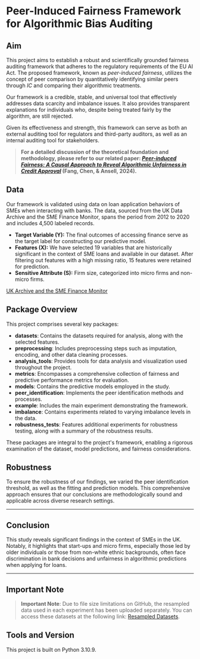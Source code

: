 # Peer-Induced Fairness Framework for Algorithmic Bias Auditing

## Aim

This project aims to establish a robust and scientifically grounded fairness auditing framework that adheres to the regulatory requirements of the EU AI Act. The proposed framework, known as *peer-induced fairness*, utilizes the concept of peer comparison by quantitatively identifying similar peers through $IC$ and comparing their algorithmic treatments.

Our framework is a credible, stable, and universal tool that effectively addresses data scarcity and imbalance issues. It also provides transparent explanations for individuals who, despite being treated fairly by the algorithm, are still rejected.

Given its effectiveness and strength, this framework can serve as both an external auditing tool for regulators and third-party auditors, as well as an internal auditing tool for stakeholders.


> **For a detailed discussion of the theoretical foundation and methodology, please refer to our related paper: [*Peer-induced Fairness: A Causal Approach to Reveal Algorithmic Unfairness in Credit Approval*](https://arxiv.org/abs/2408.02558) (Fang, Chen, & Ansell, 2024).**


## Data

Our framework is validated using data on loan application behaviors of SMEs when interacting with banks. The data, sourced from the UK Data Archive and the SME Finance Monitor, spans the period from 2012 to 2020 and includes 4,500 labeled records.

- **Target Variable (Y):** The final outcomes of accessing finance serve as the target label for constructing our predictive model.
- **Features (X):** We have selected 19 variables that are historically significant in the context of SME loans and available in our dataset. After filtering out features with a high missing ratio, 15 features were retained for prediction.
- **Sensitive Attribute (S):** Firm size, categorized into micro firms and non-micro firms.

[UK Archive and the SME Finance Monitor](https://beta.ukdataservice.ac.uk/datacatalogue/studies/study?id=6888)

## Package Overview

This project comprises several key packages:

- **datasets**: Contains the datasets required for analysis, along with the selected features.
- **preprocessing**: Includes preprocessing steps such as imputation, encoding, and other data cleaning processes.
- **analysis_tools**: Provides tools for data analysis and visualization used throughout the project.
- **metrics**: Encompasses a comprehensive collection of fairness and predictive performance metrics for evaluation.
- **models**: Contains the predictive models employed in the study.
- **peer_identification**: Implements the peer identification methods and processes.
- **example**: Includes the main experiment demonstrating the framework.
- **imbalance**: Contains experiments related to varying imbalance levels in the data.
- **robustness_tests**: Features additional experiments for robustness testing, along with a summary of the robustness results.

These packages are integral to the project's framework, enabling a rigorous examination of the dataset, model predictions, and fairness considerations.

## Robustness

To ensure the robustness of our findings, we varied the peer identification threshold, as well as the fitting and prediction models. This comprehensive approach ensures that our conclusions are methodologically sound and applicable across diverse research settings.

---
## Conclusion

This study reveals significant findings in the context of SMEs in the UK. Notably, it highlights that start-ups and micro firms, especially those led by older individuals or those from non-white ethnic backgrounds, often face discrimination in bank decisions and unfairness in algorithmic predictions when applying for loans.

---

## Important Note

> **Important Note**: Due to file size limitations on GitHub, the resampled data used in each experiment has been uploaded separately. You can access these datasets at the following link: [Resampled Datasets](https://uoe-my.sharepoint.com/:f:/r/personal/s2285280_ed_ac_uk/Documents/Resampled%20datasets?csf=1&web=1&e=R7eAmT).

## Tools and Version

This project is built on Python 3.10.9.
